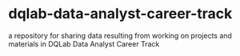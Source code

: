 # dqlab-data-analyst-career-track
 a repository for sharing data resulting from working on projects and materials in DQLab Data Analyst Career Track

